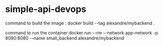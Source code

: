 # simple-api-devops

command to build the image : 
docker build --tag alexandre/mybackend .

command to run the container
docker run  --rm --network app-network -p 8080:8080  --name small_backend alexandre/mybackend

